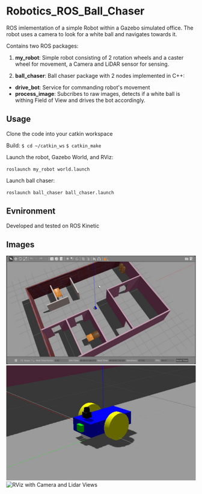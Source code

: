 # Robotics_ROS_Ball_Chaser

ROS imlementation of a simple Robot within a Gazebo simulated office.  The robot uses
a camera to look for a white ball and navigates towards it.

Contains two ROS packages:
1. **my_robot**:  Simple robot consisting of 2 rotation wheels and a caster wheel for movement, a Camera and LiDAR sensor for sensing.

2. **ball_chaser**:  Ball chaser package with 2 nodes implemented in C++:
- **drive_bot**:  Service for commanding robot's movement
- **process_image**:  Subcribes to raw images, detects if a white ball is withing Field of View and drives the bot accordingly.

## Usage

Clone the code into your catkin workspace

Build:
`$ cd ~/catkin_ws`
`$ catkin_make`

Launch the robot, Gazebo World, and RViz:

`roslaunch my_robot world.launch`

Launch ball chaser:

`roslaunch ball_chaser ball_chaser.launch`

## Evnironment

Developed and tested on ROS Kinetic

## Images

![Gazebo office world](./readme/gazebo_world.jpg)
![Robot with two wheels and caster](./readme/robot.jpg)
![RViz with Camera and Lidar Views](./readme/rviz.jpg)
